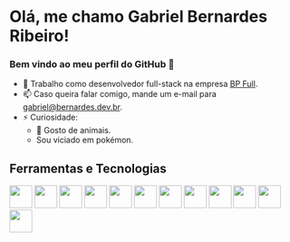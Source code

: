 # Olá, me chamo Gabriel Bernardes Ribeiro!

### Bem vindo ao meu perfil do GitHub 👋

- 🔭 Trabalho como desenvolvedor full-stack na empresa [BP Full](https://bpone.group).
- 📫 Caso queira falar comigo, mande um e-mail para gabriel@bernardes.dev.br.
- ⚡ Curiosidade:
  - :dog: Gosto de animais.
  - Sou viciado em pokémon.

## Ferramentas e Tecnologias

<div>
<img src="https://yf9yw8xxvxmq0g8r.public.blob.vercel-storage.com/icons/PHP-Dark.svg" width="40" height="40" />
<img src="https://yf9yw8xxvxmq0g8r.public.blob.vercel-storage.com/icons/NestJS-Dark.svg" width="40" height="40" />
<img src="https://yf9yw8xxvxmq0g8r.public.blob.vercel-storage.com/icons/NextJS-Dark.svg" width="40" height="40" />
<img src="https://yf9yw8xxvxmq0g8r.public.blob.vercel-storage.com/icons/Angular-Dark.svg" width="40" height="40" />
<img src="https://yf9yw8xxvxmq0g8r.public.blob.vercel-storage.com/icons/React-Dark.svg" width="40" height="40" />
<img src="https://yf9yw8xxvxmq0g8r.public.blob.vercel-storage.com/icons/VueJS-Dark.svg" width="40" height="40" />
<img src="https://yf9yw8xxvxmq0g8r.public.blob.vercel-storage.com/icons/TypeScript.svg" width="40" height="40" />
<img src="https://yf9yw8xxvxmq0g8r.public.blob.vercel-storage.com/icons/HTML.svg" width="40" height="40" />
<img src="https://yf9yw8xxvxmq0g8r.public.blob.vercel-storage.com/icons/CSS.svg" width="40" height="40" />
<img src="https://yf9yw8xxvxmq0g8r.public.blob.vercel-storage.com/icons/Git.svg" width="40" height="40" />
<img src="https://yf9yw8xxvxmq0g8r.public.blob.vercel-storage.com/icons/Docker.svg" width="40" height="40" />
<img src="https://yf9yw8xxvxmq0g8r.public.blob.vercel-storage.com/icons/CS.svg" width="40" height="40" />

</div>

<!-- ## Contatos:

<div>
<a href="https://www.linkedin.com/in/gabrielbernardesr" target="_blank"><img src="https://img.shields.io/badge/-LinkedIn-%230077B5?style=for-the-badge&logo=linkedin&logoColor=white" target="_blank"></a>   
</div> -->

<!-- ## Minhas Estatísticas:

<div>
<a href="https://github.com/seu-usuário-aqui">
<img height="180em" src="https://github-readme-stats.vercel.app/api/top-langs/?username=GabrielBernardesRibeiro&layout=compact&langs_count=7&theme=dracula"/>
<img height="180em" src="https://github-readme-stats.vercel.app/api?username=GabrielBernardesRibeiro&show_icons=true&theme=dracula&include_all_commits=true&count_private=true"/>
</div> -->

